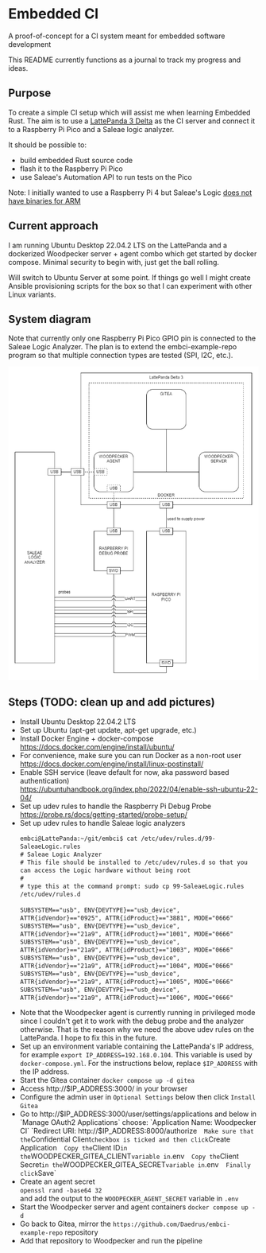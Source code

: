 # Embedded CI
A proof-of-concept for a CI system meant for embedded software development

This README currently functions as a journal to track my progress and ideas.

## Purpose
To create a simple CI setup which will assist me when learning Embedded Rust.
The aim is to use a [LattePanda 3 Delta](https://www.lattepanda.com/lattepanda-3-delta)
as the CI server and connect it to a Raspberry Pi Pico and a Saleae logic
analyzer.

It should be possible to:
* build embedded Rust source code
* flash it to the Raspberry Pi Pico
* use Saleae's Automation API to run tests on the Pico

Note: I initially wanted to use a Raspberry Pi 4 but Saleae's Logic [does not
have binaries for ARM](https://support.saleae.com/faq/technical-faq/can-logic-run-on-arm)

## Current approach
I am running Ubuntu Desktop 22.04.2 LTS on the LattePanda and a dockerized
Woodpecker server + agent combo which get started by docker compose. Minimal
security to begin with, just get the ball rolling.

Will switch to Ubuntu Server at some point. If things go well I might create
Ansible provisioning scripts for the box so that I can experiment with other
Linux variants.

## System diagram

Note that currently only one Raspberry Pi Pico GPIO pin is connected to the
Saleae Logic Analyzer. The plan is to extend the embci-example-repo program
so that multiple connection types are tested (SPI, I2C, etc.).

![embci](embci.png)

## Steps (TODO: clean up and add pictures)
- Install Ubuntu Desktop 22.04.2 LTS
- Set up Ubuntu (apt-get update, apt-get upgrade, etc.)
- Install Docker Engine + docker-compose  
  https://docs.docker.com/engine/install/ubuntu/
- For convenience, make sure you can run Docker as a non-root user  
  https://docs.docker.com/engine/install/linux-postinstall/
- Enable SSH service (leave default for now, aka password based authentication)  
  https://ubuntuhandbook.org/index.php/2022/04/enable-ssh-ubuntu-22-04/
- Set up udev rules to handle the Raspberry Pi Debug Probe  
  https://probe.rs/docs/getting-started/probe-setup/
- Set up udev rules to handle Saleae logic analyzers
  ```
  embci@LattePanda:~/git/embci$ cat /etc/udev/rules.d/99-SaleaeLogic.rules
  # Saleae Logic Analyzer
  # This file should be installed to /etc/udev/rules.d so that you can access the Logic hardware without being root
  #
  # type this at the command prompt: sudo cp 99-SaleaeLogic.rules /etc/udev/rules.d

  SUBSYSTEM=="usb", ENV{DEVTYPE}=="usb_device", ATTR{idVendor}=="0925", ATTR{idProduct}=="3881", MODE="0666"
  SUBSYSTEM=="usb", ENV{DEVTYPE}=="usb_device", ATTR{idVendor}=="21a9", ATTR{idProduct}=="1001", MODE="0666"
  SUBSYSTEM=="usb", ENV{DEVTYPE}=="usb_device", ATTR{idVendor}=="21a9", ATTR{idProduct}=="1003", MODE="0666"
  SUBSYSTEM=="usb", ENV{DEVTYPE}=="usb_device", ATTR{idVendor}=="21a9", ATTR{idProduct}=="1004", MODE="0666"
  SUBSYSTEM=="usb", ENV{DEVTYPE}=="usb_device", ATTR{idVendor}=="21a9", ATTR{idProduct}=="1005", MODE="0666"
  SUBSYSTEM=="usb", ENV{DEVTYPE}=="usb_device", ATTR{idVendor}=="21a9", ATTR{idProduct}=="1006", MODE="0666"
  ```
- Note that the Woodpecker agent is currently running in privileged mode
  since I couldn't get it to work with the debug probe and the analyzer
  otherwise. That is the reason why we need the above udev rules on the
  LattePanda. I hope to fix this in the future.
- Set up an environment variable containing the LattePanda's IP address,
  for example `export IP_ADDRESS=192.168.0.104`. This variable is used
  by `docker-compose.yml`. For the instructions below, replace `$IP_ADDRESS`
  with the IP address.
- Start the Gitea container
  `docker compose up -d gitea`
- Access http://$IP_ADDRESS:3000/ in your browser
- Configure the admin user in `Optional Settings` below then click
  `Install Gitea`
- Go to http://$IP_ADDRESS:3000/user/settings/applications and below in
  `Manage OAuth2 Applications` choose:  
  `Application Name: Woodpecker CI`  
  `Redirect URI: http://$IP_ADDRESS:8000/authorize`  
  Make sure that the `Confidential Client` checkbox is ticked and then click
  `Create Application`  
  Copy the `Client ID` in the `WOODPECKER_GITEA_CLIENT` variable in `.env`  
  Copy the `Client Secret` in the `WOODPECKER_GITEA_SECRET` variable in `.env`  
  Finally click `Save`
- Create an agent secret  
  `openssl rand -base64 32`  
  and add the output to the `WOODPECKER_AGENT_SECRET` variable in `.env`
- Start the Woodpecker server and agent containers
  `docker compose up -d`
- Go back to Gitea, mirror the `https://github.com/Daedrus/embci-example-repo`
  repository
- Add that repository to Woodpecker and run the pipeline
